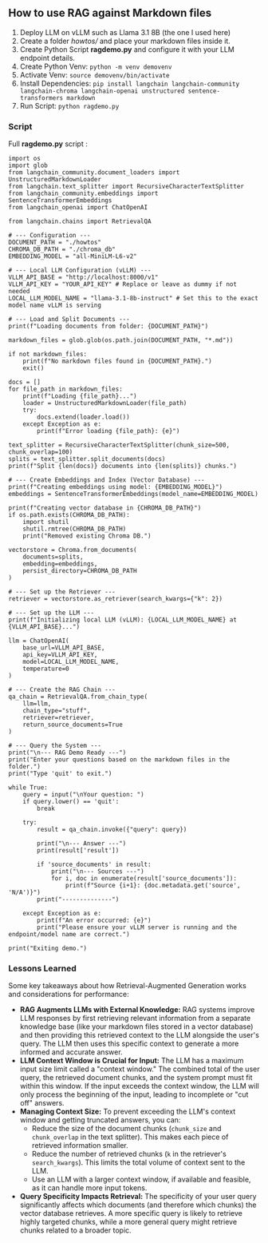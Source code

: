 ## How to use RAG against Markdown files

1. Deploy LLM on vLLM such as Llama 3.1 8B (the one I used here)
2. Create a folder *howtos/* and place your markdown files inside it.
3. Create Python Script **ragdemo.py** and configure it with your LLM endpoint details.
4. Create Python Venv: `python -m venv demovenv`
5. Activate Venv: `source demovenv/bin/activate`
6. Install Dependencies: `pip install langchain langchain-community langchain-chroma langchain-openai unstructured sentence-transformers markdown`
7. Run Script: `python ragdemo.py`


### Script
Full **ragdemo.py** script :
```
import os
import glob
from langchain_community.document_loaders import UnstructuredMarkdownLoader
from langchain.text_splitter import RecursiveCharacterTextSplitter
from langchain_community.embeddings import SentenceTransformerEmbeddings
from langchain_openai import ChatOpenAI

from langchain.chains import RetrievalQA

# --- Configuration ---
DOCUMENT_PATH = "./howtos"
CHROMA_DB_PATH = "./chroma_db"
EMBEDDING_MODEL = "all-MiniLM-L6-v2"

# --- Local LLM Configuration (vLLM) ---
VLLM_API_BASE = "http://localhost:8000/v1"
VLLM_API_KEY = "YOUR_API_KEY" # Replace or leave as dummy if not needed
LOCAL_LLM_MODEL_NAME = "llama-3.1-8b-instruct" # Set this to the exact model name vLLM is serving

# --- Load and Split Documents ---
print(f"Loading documents from folder: {DOCUMENT_PATH}")

markdown_files = glob.glob(os.path.join(DOCUMENT_PATH, "*.md"))

if not markdown_files:
    print(f"No markdown files found in {DOCUMENT_PATH}.")
    exit()

docs = []
for file_path in markdown_files:
    print(f"Loading {file_path}...")
    loader = UnstructuredMarkdownLoader(file_path)
    try:
        docs.extend(loader.load())
    except Exception as e:
        print(f"Error loading {file_path}: {e}")

text_splitter = RecursiveCharacterTextSplitter(chunk_size=500, chunk_overlap=100)
splits = text_splitter.split_documents(docs)
print(f"Split {len(docs)} documents into {len(splits)} chunks.")

# --- Create Embeddings and Index (Vector Database) ---
print(f"Creating embeddings using model: {EMBEDDING_MODEL}")
embeddings = SentenceTransformerEmbeddings(model_name=EMBEDDING_MODEL)

print(f"Creating vector database in {CHROMA_DB_PATH}")
if os.path.exists(CHROMA_DB_PATH):
    import shutil
    shutil.rmtree(CHROMA_DB_PATH)
    print("Removed existing Chroma DB.")

vectorstore = Chroma.from_documents(
    documents=splits,
    embedding=embeddings,
    persist_directory=CHROMA_DB_PATH
)

# --- Set up the Retriever ---
retriever = vectorstore.as_retriever(search_kwargs={"k": 2})

# --- Set up the LLM ---
print(f"Initializing local LLM (vLLM): {LOCAL_LLM_MODEL_NAME} at {VLLM_API_BASE}...")

llm = ChatOpenAI(
    base_url=VLLM_API_BASE,
    api_key=VLLM_API_KEY,
    model=LOCAL_LLM_MODEL_NAME,
    temperature=0
)

# --- Create the RAG Chain ---
qa_chain = RetrievalQA.from_chain_type(
    llm=llm,
    chain_type="stuff",
    retriever=retriever,
    return_source_documents=True
)

# --- Query the System ---
print("\n--- RAG Demo Ready ---")
print("Enter your questions based on the markdown files in the folder.")
print("Type 'quit' to exit.")

while True:
    query = input("\nYour question: ")
    if query.lower() == 'quit':
        break

    try:
        result = qa_chain.invoke({"query": query})

        print("\n--- Answer ---")
        print(result['result'])

        if 'source_documents' in result:
            print("\n--- Sources ---")
            for i, doc in enumerate(result['source_documents']):
                print(f"Source {i+1}: {doc.metadata.get('source', 'N/A')}")
        print("--------------")

    except Exception as e:
        print(f"An error occurred: {e}")
        print("Please ensure your vLLM server is running and the endpoint/model name are correct.")

print("Exiting demo.")

``` 



### Lessons Learned

Some key takeaways about how Retrieval-Augmented Generation works and considerations for performance:

* **RAG Augments LLMs with External Knowledge:** RAG systems improve LLM responses by first retrieving relevant information from a separate knowledge base (like your markdown files stored in a vector database) and then providing this retrieved context to the LLM alongside the user's query. The LLM then uses this specific context to generate a more informed and accurate answer.
* **LLM Context Window is Crucial for Input:** The LLM has a maximum input size limit called a "context window." The combined total of the user query, the retrieved document chunks, and the system prompt must fit within this window. If the input exceeds the context window, the LLM will only process the beginning of the input, leading to incomplete or "cut off" answers.
* **Managing Context Size:** To prevent exceeding the LLM's context window and getting truncated answers, you can:
    * Reduce the size of the document chunks (`chunk_size` and `chunk_overlap` in the text splitter). This makes each piece of retrieved information smaller.
    * Reduce the number of retrieved chunks (`k` in the retriever's `search_kwargs`). This limits the total volume of context sent to the LLM.
    * Use an LLM with a larger context window, if available and feasible, as it can handle more input tokens.
* **Query Specificity Impacts Retrieval:** The specificity of your user query significantly affects which documents (and therefore which chunks) the vector database retrieves. A more specific query is likely to retrieve highly targeted chunks, while a more general query might retrieve chunks related to a broader topic.
